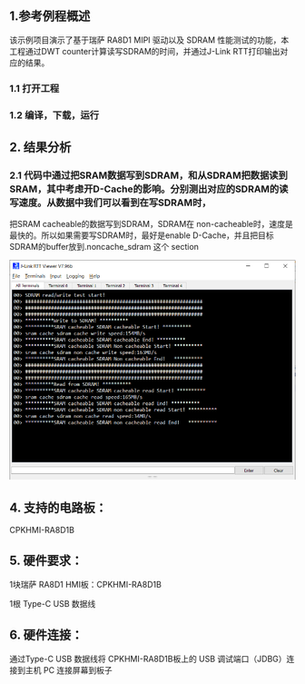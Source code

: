 ## 1.参考例程概述
该示例项目演示了基于瑞萨 RA8D1 MIPI 驱动以及 SDRAM 性能测试的功能，本工程通过DWT counter计算读写SDRAM的时间，并通过J-Link RTT打印输出对应的结果。

### 1.1 打开工程


### 1.2 编译，下载，运行


## 2. 结果分析

### 2.1 代码中通过把SRAM数据写到SDRAM，和从SDRAM把数据读到SRAM，其中考虑开D-Cache的影响。分别测出对应的SDRAM的读写速度。从数据中我们可以看到在写SDRAM时，
把SRAM cacheable的数据写到SDRAM，SDRAM在 non-cacheable时，速度是最快的。所以如果需要写SDRAM时，最好是enable D-Cache，并且把目标SDRAM的buffer放到.noncache_sdram 这个 section


![alt text](images/sdram_benchmark.jpg)


## 4. 支持的电路板：
CPKHMI-RA8D1B

## 5. 硬件要求：
1块瑞萨 RA8D1 HMI板：CPKHMI-RA8D1B

1根 Type-C USB 数据线

## 6. 硬件连接：
通过Type-C USB 数据线将 CPKHMI-RA8D1B板上的 USB 调试端口（JDBG）连接到主机 PC
连接屏幕到板子